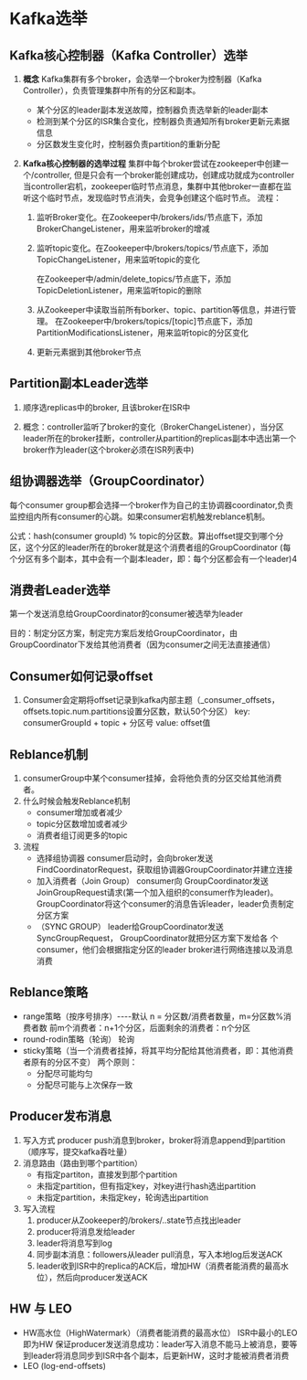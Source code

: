 # Kafka选举

## Kafka核心控制器（Kafka Controller）选举

1. **概念**
   Kafka集群有多个broker，会选举一个broker为控制器（Kafka Controller），负责管理集群中所有的分区和副本。

   * 某个分区的leader副本发送故障，控制器负责选举新的leader副本
   * 检测到某个分区的ISR集合变化，控制器负责通知所有broker更新元素据信息
   * 分区数发生变化时，控制器负责partition的重新分配

2. **Kafka核心控制器的选举过程**
   集群中每个broker尝试在zookeeper中创建一个/controller, 但是只会有一个broker能创建成功，创建成功就成为controller
   当controller宕机，zookeeper临时节点消息，集群中其他broker一直都在监听这个临时节点，发现临时节点消失，会竞争创建这个临时节点。
   流程：

   1. 监听Broker变化。在Zookeeper中/brokers/ids/节点底下，添加BrokerChangeListener，用来监听broker的增减

   2. 监听topic变化。在Zookeeper中/brokers/topics/节点底下，添加TopicChangeListener，用来监听topic的变化

      ​                          在Zookeeper中/admin/delete_topics/节点底下，添加TopicDeletionListener，用来监听topic的删除
      
   3. 从Zookeeper中读取当前所有borker、topic、partition等信息，并进行管理。
      在Zookeeper中/brokers/topics/[topic]节点底下，添加PartitionModificationsListener，用来监听topic的分区变化
   
   4. 更新元素据到其他broker节点

## Partition副本Leader选举

1. 顺序选replicas中的broker,  且该broker在ISR中

2. 概念：controller监听了broker的变化（BrokerChangeListener），当分区leader所在的broker挂断，controller从partition的replicas副本中选出第一个broker作为leader(这个broker必须在ISR列表中)

   

## 组协调器选举（GroupCoordinator）

每个consumer group都会选择一个broker作为自己的主协调器coordinator,负责监控组内所有consumer的心跳。如果consumer宕机触发reblance机制。

公式：hash(consumer groupId) % topic的分区数。算出offset提交到哪个分区，这个分区的leader所在的broker就是这个消费者组的GroupCoordinator
(每个分区有多个副本，其中会有一个副本leader，即：每个分区都会有一个leader)4



## 消费者Leader选举

第一个发送消息给GroupCoordinator的consumer被选举为leader

目的：制定分区方案，制定完方案后发给GroupCoordinator，由GroupCoordinator下发给其他消费者（因为consumer之间无法直接通信）

## Consumer如何记录offset

1. Consumer会定期将offset记录到kafka内部主题（_consumer_offsets，offsets.topic.num.partitions设置分区数，默认50个分区）
   key: consumerGroupId + topic + 分区号
   value: offset值

## Reblance机制

1. consumerGroup中某个consumer挂掉，会将他负责的分区交给其他消费者。
2. 什么时候会触发Reblance机制
   * consumer增加或者减少
   * topic分区数增加或者减少
   * 消费者组订阅更多的topic
3. 流程
   * 选择组协调器
     consumer启动时，会向broker发送FindCoordinatorRequest，获取组协调器GroupCoordinator并建立连接
   * 加入消费者（Join Group）
     consumer向 GroupCoordinator发送 JoinGroupRequest请求(第一个加入组织的consumer作为leader)。GroupCoordinator将这个consumer的消息告诉leader，leader负责制定分区方案
   * （SYNC GROUP）
     leader给GroupCoordinator发送SyncGroupRequest，
     GroupCoordinator就把分区方案下发给各 个consumer，他们会根据指定分区的leader broker进行网络连接以及消息消费

## Reblance策略

* range策略（按序号排序）----默认
  n = 分区数/消费者数量，m=分区数%消费者数
  前m个消费者：n+1个分区，后面剩余的消费者：n个分区
* round-rodin策略（轮询）
  轮询
* sticky策略（当一个消费者挂掉，将其平均分配给其他消费者，即：其他消费者原有的分区不变）
  两个原则：
  * 分配尽可能均匀
  * 分配尽可能与上次保存一致

## Producer发布消息

1. 写入方式
   producer push消息到broker，broker将消息append到partition（顺序写，提交kafka吞吐量）
2. 消息路由（路由到哪个partition）
   * 有指定partiton，直接发到那个partition
   * 未指定partition，但有指定key，对key进行hash选出partition
   * 未指定partition，未指定key，轮询选出partition
3. 写入流程
   1. producer从Zookeeper的/brokers/..state节点找出leader
   2. producer将消息发给leader
   3. leader将消息写到log
   4. 同步副本消息：followers从leader pull消息，写入本地log后发送ACK
   5. leader收到ISR中的replica的ACK后，增加HW（消费者能消费的最高水位），然后向producer发送ACK

## HW 与 LEO

* HW高水位（HighWatermark）（消费者能消费的最高水位）
  ISR中最小的LEO 即为HW
  保证producer发送消息成功：leader写入消息不能马上被消息，要等到leader将消息同步到ISR中各个副本，后更新HW，这时才能被消费者消费
* LEO  (log-end-offsets)
